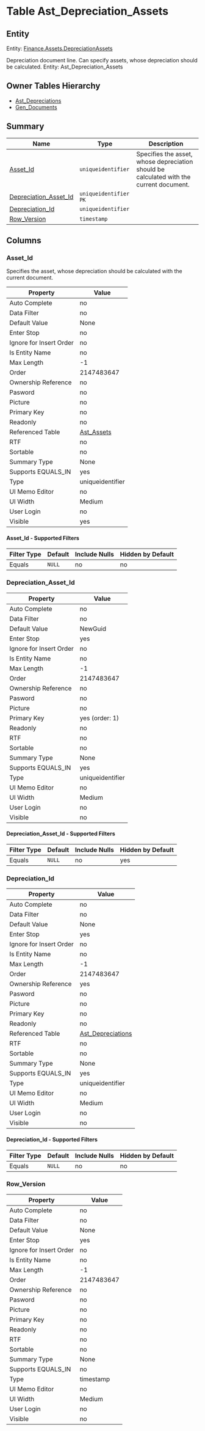 # Table Ast_Depreciation_Assets


## Entity

Entity: [Finance.Assets.DepreciationAssets](~/entities/Finance.Assets.DepreciationAssets.md)

Depreciation document line. Can specify assets, whose depreciation should be calculated. Entity: Ast_Depreciation_Assets

## Owner Tables Hierarchy

* [Ast_Depreciations](Ast_Depreciations.md)
* [Gen_Documents](Gen_Documents.md)

## Summary

| Name | Type | Description |
| - | - | --- |
|[Asset_Id](#asset_id)|`uniqueidentifier` |Specifies the asset, whose depreciation should be calculated with the current document.|
|[Depreciation_Asset_Id](#depreciation_asset_id)|`uniqueidentifier` `PK`||
|[Depreciation_Id](#depreciation_id)|`uniqueidentifier` ||
|[Row_Version](#row_version)|`timestamp` ||

## Columns

### Asset_Id


Specifies the asset, whose depreciation should be calculated with the current document.

| Property | Value |
| - | - |
|Auto Complete|no|
|Data Filter|no|
|Default Value|None|
|Enter Stop|no|
|Ignore for Insert Order|no|
|Is Entity Name|no|
|Max Length|-1|
|Order|2147483647|
|Ownership Reference|no|
|Pasword|no|
|Picture|no|
|Primary Key|no|
|Readonly|no|
|Referenced Table|[Ast_Assets](Ast_Assets.md)|
|RTF|no|
|Sortable|no|
|Summary Type|None|
|Supports EQUALS_IN|yes|
|Type|uniqueidentifier|
|UI Memo Editor|no|
|UI Width|Medium|
|User Login|no|
|Visible|yes|

#### Asset_Id - Supported Filters

| Filter Type | Default | Include Nulls | Hidden by Default |
| - | - | - | - |
|Equals|`NULL`|no|no|

### Depreciation_Asset_Id

| Property | Value |
| - | - |
|Auto Complete|no|
|Data Filter|no|
|Default Value|NewGuid|
|Enter Stop|yes|
|Ignore for Insert Order|no|
|Is Entity Name|no|
|Max Length|-1|
|Order|2147483647|
|Ownership Reference|no|
|Pasword|no|
|Picture|no|
|Primary Key|yes (order: 1)|
|Readonly|no|
|RTF|no|
|Sortable|no|
|Summary Type|None|
|Supports EQUALS_IN|yes|
|Type|uniqueidentifier|
|UI Memo Editor|no|
|UI Width|Medium|
|User Login|no|
|Visible|no|

#### Depreciation_Asset_Id - Supported Filters

| Filter Type | Default | Include Nulls | Hidden by Default |
| - | - | - | - |
|Equals|`NULL`|no|yes|

### Depreciation_Id

| Property | Value |
| - | - |
|Auto Complete|no|
|Data Filter|no|
|Default Value|None|
|Enter Stop|yes|
|Ignore for Insert Order|no|
|Is Entity Name|no|
|Max Length|-1|
|Order|2147483647|
|Ownership Reference|yes|
|Pasword|no|
|Picture|no|
|Primary Key|no|
|Readonly|no|
|Referenced Table|[Ast_Depreciations](Ast_Depreciations.md)|
|RTF|no|
|Sortable|no|
|Summary Type|None|
|Supports EQUALS_IN|yes|
|Type|uniqueidentifier|
|UI Memo Editor|no|
|UI Width|Medium|
|User Login|no|
|Visible|no|

#### Depreciation_Id - Supported Filters

| Filter Type | Default | Include Nulls | Hidden by Default |
| - | - | - | - |
|Equals|`NULL`|no|no|

### Row_Version

| Property | Value |
| - | - |
|Auto Complete|no|
|Data Filter|no|
|Default Value|None|
|Enter Stop|yes|
|Ignore for Insert Order|no|
|Is Entity Name|no|
|Max Length|-1|
|Order|2147483647|
|Ownership Reference|no|
|Pasword|no|
|Picture|no|
|Primary Key|no|
|Readonly|no|
|RTF|no|
|Sortable|no|
|Summary Type|None|
|Supports EQUALS_IN|no|
|Type|timestamp|
|UI Memo Editor|no|
|UI Width|Medium|
|User Login|no|
|Visible|no|


